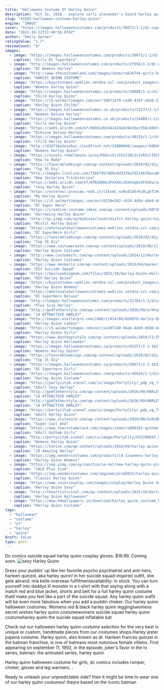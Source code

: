```yaml
---
title: "Halloween Costume Of Harley Quinn"
description: "Oct 31, 2018 - explore carli alexander's board harley quinn halloween costume, followed by 157 people on pinterest. See more ideas about harley quinn, harley quinn halloween, harley."
slug: "43203-halloween-costume-harley-quinn"
engine: "IMAGE"
cover: "https://images.halloweencostumes.com/products/38672/1-1/dc-superhero-girls-deluxe-harley-quinn-costume.jpg"
date: "2021-10-22T11:40:56.876Z"
author: "Emily Garner"
ratingValue: "1.7"
reviewCount: "8"
images:
  - image: "https://images.halloweencostumes.com/products/38672/1-1/dc-superhero-girls-deluxe-harley-quinn-costume.jpg"
    caption: "Girls DC Superhero"
  - image: "http://images.halloweencostumes.com/products/27656/1-1/dc-womens-harley-quinn-costume.jpg"
    caption: "DC Womens Harley"
  - image: "http://www.thecostumeland.com/images/zoom/ru620744-girls-harley-quinn-halloween-costumes.jpg"
    caption: "HARLEY QUINN COSTUME"
  - image: "https://buycostumes-weblinc.netdna-ssl.com/product_images/adult-harley-quinn-dress/5b52126369702d0b4f000fc0/original.jpg?c=1532105315"
    caption: "Womens Harley Quinn"
  - image: "https://images.halloweencostumes.ca/products/38888/1-1/child-harley-quinn-jumpsuit-costume.jpg"
    caption: "Child Harley Quinn"
  - image: "https://i5.walmartimages.com/asr/106f2a79-ca49-41bf-a9ab-33a8158836cd_1.29f7febe1fedc77424049ffd8bf8355d.jpeg"
    caption: "Harley Quinn Childs"
  - image: "https://images.halloweencostumes.co.uk/products/33237/1-1/womens-deluxe-harley-quinn-jumpsuit-costume.jpg"
    caption: "Womens Deluxe Harley"
  - image: "https://images.halloweencostumes.co.uk/products/14480/1-1/girls-harley-quinn-tutu-costume.jpg"
    caption: "Girls Harley Quinn"
  - image: "https://ae01.alicdn.com/kf/Hb0d1db3441424e639436ec556c404f4bw/Echoine-Deluxe-Harley-Quinn-Costume-Cosplay-Adult-Halloween-Costume-For-Women-Superhero-Costume-For-Adult-Carnival.jpg_q50.jpg"
    caption: "Echoine Deluxe Harley"
  - image: "https://images.halloweencostumes.com/products/40119/1-1/child-harley-quinn-costume.jpg"
    caption: "Child Harley Quinn"
  - image: "http://d3d71ba2asa5oz.cloudfront.net/33000840/images/rb884837__1.jpg"
    caption: "Womens Harley Quinn"
  - image: "https://assets.rebelmouse.io/eyJhbGciOiJIUzI1NiIsInR5cCI6IkpXVCJ9.eyJpbWFnZSI6Imh0dHBzOi8vd3d3LmJyaXQuY28vbWVkaWEtbGlicmFyeS9leUpoYkdjaU9pSklVekkxTmlJc0luUjVjQ0k2SWtwWFZDSjkuZXlKcGJXRm5aU0k2SW1oMGRIQnpPaTh2WVhOelpYUnpMbkppYkM1dGN5OHlNVFl4TVRrMU1pOXZjbWxuYVc0dWFuQm5JaXdpWlhod2FYSmxjMTloZENJNk1UWTBOek0yTURVd04zMC5EbTRsS0RpMExuMEUtZjRwbVlwS2RXYVl3MFZQOE5maC1ZWV9fMGJlTV9ZL2ltYWdlLmpwZz93aWR0aD05ODAiLCJleHBpcmVzX2F0IjoxNjIwOTM0MTY0fQ.2omJQeX5wls9P5NfeQzQFIVtouBbb0RKnBWZuPGNGsQ/img.jpg?width=2000&height=2000"
    caption: "How to Make"
  - image: "https://favorabledesign.com/wp-content/uploads/2020/02/diy-harley-quinn-costume-for-kids-best-of-pin-on-halloween-of-diy-harley-quinn-costume-for-kids.jpg"
    caption: "Top 35 Diy"
  - image: "http://images.linnlive.com/f1bbf957489c6d33f6afd214b78aca08/e7dc9e75-1c52-4855-b8a9-2bcac5f86032.jpg"
    caption: "New Jesterina Tricksterina"
  - image: "https://ae01.alicdn.com/kf/HTB1N9KeJFXXXXcZXXXXq6xXFXXXu/sexy-Harley-Quinn-Costume-adult-cosplay-halloween-costumes-for-women-Clown-fancy-dress-superhero-party-plus.jpg"
    caption: "sexy Harley Quinn"
  - image: "https://external-preview.redd.it/cIkxmC_nvRvEC89rKi0LgST29Q6vtMYoQubfeVgJclU.jpg?auto=webp&s=34b6485bff96e70d43bfb197bd10c9a3414c9850"
    caption: "My Harley Quinn"
  - image: "https://i5.walmartimages.com/asr/6159e3b2-c019-4d9a-a8e9-dc8f3392716c_1.4b37884424aa16d7df090ea85d561405.jpeg?odnWidth=1000&odnHeight=1000&odnBg=ffffff"
    caption: "DC Super Hero"
  - image: "https://creative-costume-ideas.com/wp-content/uploads/6873035076_661cba88a0_h.jpg"
    caption: "Harrowing Harley Quinn"
  - image: "http://ep.yimg.com/ay/mydivascloset/misfit-harley-quinn-hipster-costume-2.jpg"
    caption: "Misfit Harley Quinn"
  - image: "https://wholesalehalloweencostumes-weblinc.netdna-ssl.com/product_images/dc-superhero-girls-harley-quinn-wig/5775fa3369702d5773000b28/original.jpg?c=1469786238"
    caption: "DC SuperHero Girls"
  - image: "https://favorabledesign.com/wp-content/uploads/2020/02/diy-harley-quinn-costume-for-kids-luxury-52-easy-halloween-costumes-for-adults-of-diy-harley-quinn-costume-for-kids.jpg"
    caption: "Top 35 Diy"
  - image: "https://www.costumerealm.com/wp-content/uploads/2019/08/il_794xN.1047467830_pkoa-1.jpg"
    caption: "Harley Quinn Costume"
  - image: "http://www.costumesfc.com/wp-content/uploads/2014/12/Harley-Quinn-Costume-Ideas.jpg"
    caption: "Harley Quinn Costumes"
  - image: "https://www.maskerix.com/wp-content/uploads/2019/04/maskerix-–-carnival-photo-contest-2019-–-diy-harley-quinn-costume-idea1.jpg"
    caption: "DIY Suicide Squad"
  - image: "https://dealseekingmom.com/files/2015/10/Harley-Quinn-Halloween-Costume.jpg"
    caption: "DIY Harley Quinn"
  - image: "https://buycostumes-weblinc.netdna-ssl.com/product_images/womens-harley-quinn-costume/5ae9e98d69702d22b801017f/original.jpg?c=1525479017"
    caption: "Harley Quinn Womens"
  - image: "https://wholesalehalloweencostumes-weblinc.netdna-ssl.com/product_images/dc-superhero-deluxe-harley-quinn-girls-costume/57ad97ff69702d0492008800/original.jpg?c=1471340395"
    caption: "DC SuperHero Deluxe"
  - image: "http://images.halloweencostumes.com/products/31784/1-1/plus-size-harley-quinn-costume.jpg"
    caption: "Plus Size Harley"
  - image: "http://godfatherstyle.com/wp-content/uploads/2016/09/arkham-asylum-harley-quinn-costume.jpg"
    caption: "14 ATTRACTIVE HARLEY"
  - image: "http://images.esellerpro.com/2466/I/614/66/820078-Harley-Quinn-Adult-Costume-LA-R2.jpg"
    caption: "Harley Quinn Ladies"
  - image: "https://i5.walmartimages.com/asr/a1407240-94ab-4de0-8690-8cabeec064cb_1.3eb16e3638b323b03e512cf312e53b7c.jpeg"
    caption: "Harley Quinn Girls"
  - image: "https://www.bestkeptstyle.com/wp-content/uploads/2019/11/IMG_1283-1-1900x2850.jpg"
    caption: "Harley Quinn Halloween"
  - image: "https://images.halloweencostumes.ca/products/65157/2-1-162764/womens-harley-quinn-gold-overalls-costume-alt-7-upd.png"
    caption: "Womens Harley Quinn"
  - image: "https://favorabledesign.com/wp-content/uploads/2020/02/diy-harley-quinn-costume-for-kids-unique-pin-on-costume-of-diy-harley-quinn-costume-for-kids-scaled.jpg"
    caption: "Top 35 Diy"
  - image: "https://images.halloweencostumes.ca/products/38672/2-1-163248/dc-superhero-girls-deluxe-harley-quinn-costume.jpg"
    caption: "DC Superhero Girls"
  - image: "https://images.halloweencostumes.com/products/46024/1-1/kids-harley-quinn-costume.jpg"
    caption: "Harley Quinn Costume"
  - image: "https://partycity6.scene7.com/is/image/PartyCity/_pdp_sq_?$_1000x1000_$&$product=PartyCity/P592659"
    caption: "Adult Sexy Harley"
  - image: "http://godfatherstyle.com/wp-content/uploads/2016/09/HARLEY-QUINN.jpg"
    caption: "14 ATTRACTIVE HARLEY"
  - image: "http://godfatherstyle.com/wp-content/uploads/2016/09/HARLEY-COSTUMES-....jpg"
    caption: "14 ATTRACTIVE HARLEY"
  - image: "https://partycity6.scene7.com/is/image/PartyCity/_pdp_sq_?$_1000x1000_$&$product=PartyCity/752693_01"
    caption: "Adult Harley Quinn"
  - image: "https://www.stylevore.com/wp-content/uploads/2019/09/5e9c0b399e809b91629902fbbb2c2f3f.jpg"
    caption: "Super Cool And"
  - image: "https://www.thecostumeland.com/images/zoom/ru888102-gotham-girls-dc-comics-harley-quinn-women-halloween-costumes.jpg"
    caption: "Adult Gotham Girls"
  - image: "http://partycity6.scene7.com/is/image/PartyCity/F6370801F_03_full?scl=1"
    caption: "Womens Harley Quinn"
  - image: "https://hative.com/wp-content/uploads/2016/09/harley-quinn-costumes/12-harley-quinn-costume-halloween.jpg"
    caption: "20 Amazing Harley"
  - image: "https://img.wondercostumes.com/products/14-3/womens-harley-quinn-costume.jpg"
    caption: "Harley Quinn Womens"
  - image: "https://sep.yimg.com/ay/sanctuarie-net/new-harley-quinn-plus-size-supersize-costume-0x-1x-2x-3x-4x-5x-6x-7x-8x-46.jpg"
    caption: "SALE Plus Size"
  - image: "https://img.wondercostumes.com/imgzoom/prod2015/harley-quinn-costume.jpg"
    caption: "Classic Harley Quinn"
  - image: "https://www.cosercosplay.com/images/cosplay/Harley Quinn Sexy Halloween Costumes For Women 15112098 (2)_01.jpg"
    caption: "Harley Quinn Sexy"
  - image: "http://theartisticsoul.com/wp-content/uploads/2015/10/Harley-Quinn-Top-Halloween-Costume.jpg"
    caption: "Harley Quinn Halloweens"
  - image: "https://www.hdwallpapers.in/download/harley_quinn_costume_hd_halloween_costume-HD.jpg"
    caption: "Harley Quinn Costume"
tags:
  - "halloween"
  - "costume"
  - "of"
  - "harley"
  - "quinn"
draft: false
type: post
---
```


Dc comics suicide squad harley quinn cosplay gloves. $19.99. Coming soon.
![sexy Harley Quinn](https://ae01.alicdn.com/kf/HTB1N9KeJFXXXXcZXXXXq6xXFXXXu/sexy-Harley-Quinn-Costume-adult-cosplay-halloween-costumes-for-women-Clown-fancy-dress-superhero-party-plus.jpg "sexy Harley Quinn")

Dress your puddin&#39; up like her favorite psycho psychiatrist and anti-hero, harleen quinzel, aka harley quinn! in her suicide squad-inspired outfit, she gets abrand: mia belle overseas fulfillmentavailability: in stock. You can turn yourself into daddys lil monster in a t-shirt with that saying along with a match red and blue jacket, shorts and belt for a full harley quinn costume thatll make you feel like a part of the suicide squad. Any harley quinn outfit will be even more fabulous when you add a puddin choker. Our harley quinn halloween costumes. Womens red &amp; black harley quinn leggingswomens secret wishes harley quinn costumewomens suicide squad harley quinn costumeharley quinn the suicide squad inflatable bat
<!--inArticleAds-->

<!--galleryOne-->

Check out our halloween harley quinn costume selection for the very best in unique or custom, handmade pieces from our costumes shops.Harley jester pajama costume. Harley quinn, also known as dr. Harleen frances quinzel in the batman franchise, is one of batmans most notorious female villains. First appearing on september 11, 1992, in the episode, joker's favor in the tv series, batman: the animated series, harley quinn
<!--inArticleAds-->

<!--galleryTwo-->

Harley quinn halloween costume for girls, dc comics includes romper, choker, gloves and leg warmers. .
<!--galleryThree-->

Ready to unleash your unpredictable side? then it might be time to wear one of our harley quinn costumes! theyre based on the iconic batman